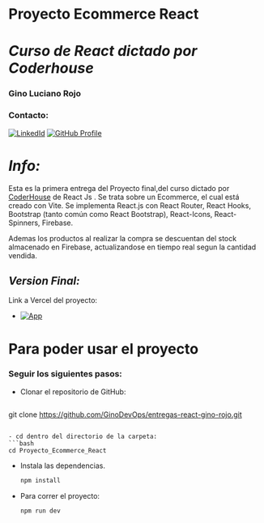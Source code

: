 # **Proyecto Ecommerce React** 
# *Curso de React dictado por Coderhouse*
### **Gino Luciano Rojo**
### **Contacto:**

[![LinkedId](https://img.shields.io/badge/LinkedIn-informational?style=for-the-badge&logo=linkedin&logoColor=fff&color=23272d)](https://www.linkedin.com/in/gino-luciano-rojo/)
[![GitHub Profile](https://img.shields.io/badge/GitHub-informational?style=for-the-badge&logo=GitHub&logoColor=fff&color=23272d)](https://github.com/GinoDevOps)

# *Info:*

Esta es la primera entrega del Proyecto final,del curso dictado por [CoderHouse](https://www.coderhouse.com) de React Js .
Se trata sobre un Ecommerce, el cual está creado con Vite.
Se implementa React.js con React Router, React Hooks, Bootstrap (tanto común como React Bootstrap), React-Icons, React-Spinners, Firebase.

Ademas los productos al realizar la compra se descuentan del stock almacenado en Firebase, actualizandose en tiempo real segun la cantidad vendida.


## *Version Final:*
Link a Vercel del proyecto: 
- [![App](https://img.shields.io/badge/App-informational?style=for-the-badge&logo=netlify&logoColor=fff&color=23272d)]()


# Para poder usar el proyecto

### Seguir los siguientes pasos:

- Clonar el repositorio de GitHub:

  ```bash
 git clone https://github.com/GinoDevOps/entregas-react-gino-rojo.git
  ```

- cd dentro del directorio de la carpeta:
  ```bash
  cd Proyecto_Ecommerce_React
  ```

- Instala las dependencias.
  ```bash
  npm install
  ```

- Para correr el proyecto:

  ```bash
  npm run dev
  ```
